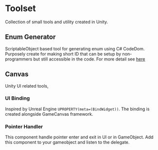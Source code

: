 # Toolset
Collection of small tools and utility created in Unity.

## Enum Generator
ScriptableObject based tool for generating enum using C# CodeDom. Purposely create for making short ID that can be setup by non-programmers but still accessible in the code.
For more detail see [here](https://noodle-eater.github.io/posts/enum-generator-in-unity/)

## Canvas
Unity UI related tools,

### UI Binding
Inspired by Unreal Engine `UPROPERTY(meta=(BindWidget))`. The binding is created alongside GameCanvas framework.
<!-- For more detail see [here]() -->

### Pointer Handler
This component handle pointer enter and exit in UI or in GameObject. Add this component to your gameobject and listen to the delegate.
